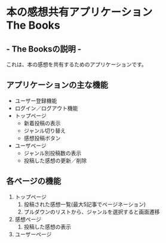 # 本の感想共有アプリケーション<br>The Books

## - The Booksの説明 -
これは、本の感想を共有するためのアプリケーションです。

## アプリケーションの主な機能
- ユーザー登録機能
- ログイン／ログアウト機能
- トップページ
  - 新着投稿の表示
  - ジャンル切り替え
  - 感想投稿ボタン
- ユーザページ
  - ジャンル別投稿数の表示
  - 投稿した感想の更新／削除
## 各ページの機能
1. トップページ
    1. 投稿された感想一覧(最大5記事でページネーション)
    1. プルダウンのリストから、ジャンルを選択すると画面遷移
1. 感想ページ
    1. 投稿した感想の表示
1. ユーザーページ

